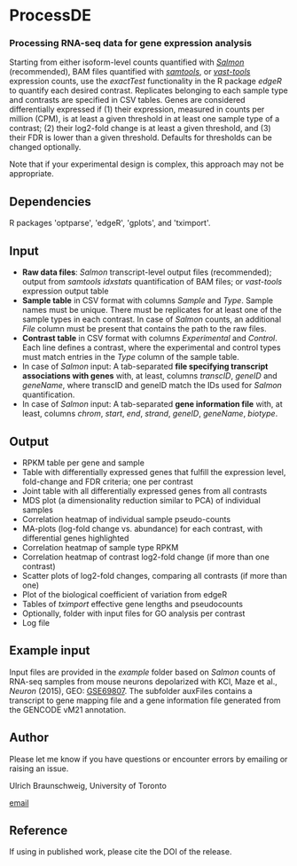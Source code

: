 # ProcessDE
### Processing RNA-seq data for gene expression analysis

Starting from either isoform-level counts quantified with [_Salmon_](https://combine-lab.github.io/salmon/) (recommended), BAM files quantified with [_samtools_](http://www.htslib.org/doc/samtools-idxstats.html), or [_vast-tools_](https://github.com/vastgroup/vast-tools) expression counts, use the _exactTest_ functionality in the R package _edgeR_ to quantify each desired contrast. Replicates belonging to each sample type and contrasts are specified in CSV tables.
Genes are considered differentially expressed if (1) their expression, measured in counts per million (CPM), is at least a given threshold in at least one sample type of a contrast; (2) their log2-fold change is at least a given threshold, and (3) their FDR is lower than a given threshold. Defaults for thresholds can be changed optionally.

Note that if your experimental design is complex, this approach may not be appropriate. 

## Dependencies
R packages 'optparse', 'edgeR', 'gplots', and 'tximport'.

## Input
- **Raw data files**: _Salmon_ transcript-level output files (recommended); output from _samtools idxstats_ quantification of BAM files; or _vast-tools_ expression output table
- **Sample table** in CSV format with columns _Sample_ and _Type_. Sample names must be unique. There must be replicates for at least one of the sample types in each contrast. In case of _Salmon_ counts, an additional _File_ column must be present that contains the path to the raw files.
- **Contrast table** in CSV format with columns _Experimental_ and _Control_. Each line defines a contrast, where the experimental and control types must match entries in the _Type_ column of the sample table.
- In case of _Salmon_ input: A tab-separated **file specifying transcript associations with genes** with, at least, columns _transcID_, _geneID_ and _geneName_, where transcID and geneID match the IDs used for _Salmon_ quantification.
- In case of _Salmon_ input: A tab-separated **gene information file** with, at least, columns _chrom_, _start_, _end_, _strand_, _geneID_, _geneName_, _biotype_.

## Output
- RPKM table per gene and sample
- Table with differentially expressed genes that fulfill the expression level, fold-change and FDR criteria; one per contrast
- Joint table with all differentially expressed genes from all contrasts
- MDS plot (a dimensionality reduction similar to PCA) of individual samples
- Correlation heatmap of individual sample pseudo-counts
- MA-plots (log-fold change vs. abundance) for each contrast, with differential genes highlighted
- Correlation heatmap of sample type RPKM
- Correlation heatmap of contrast log2-fold change (if more than one contrast)
- Scatter plots of log2-fold changes, comparing all contrasts (if more than one)
- Plot of the biological coefficient of variation from edgeR
- Tables of _tximport_ effective gene lengths and pseudocounts
- Optionally, folder with input files for GO analysis per contrast
- Log file

## Example input
Input files are provided in the _example_ folder based on _Salmon_ counts of RNA-seq samples from mouse neurons depolarized with KCl, Maze et al., _Neuron_ (2015), GEO: [GSE69807](https://www.ncbi.nlm.nih.gov/geo/query/acc.cgi?acc=GSE69807). The subfolder auxFiles contains a transcript to gene mapping file and a gene information file generated from the GENCODE vM21 annotation.

## Author
Please let me know if you have questions or encounter errors by emailing or raising an issue.

Ulrich Braunschweig, University of Toronto

[email](mailto:u.braunschweig@utoronto.ca)

## Reference
If using in published work, please cite the DOI of the release.

